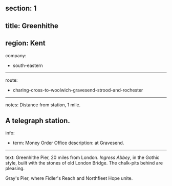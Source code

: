 section: 1
----
title: Greenhithe
----
region: Kent
----
company:
- south-eastern
----
route:
- charing-cross-to-woolwich-gravesend-strood-and-rochester
----
notes: Distance from station, 1 mile.

A telegraph station.
----
info:
- term: Money Order Office
  description: at Gravesend.
----
text: Greenhithe Pier, 20 miles from London. *Ingress Abbey*, in the Gothic style, built with the stones of old London Bridge. The chalk-pits behind are pleasing.

Gray's Pier, where Fidler's Reach and Northfleet Hope unite.
